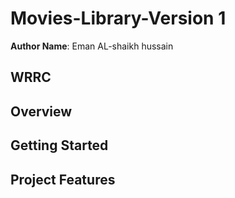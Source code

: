 # Movies-Library-Version 1
 

**Author Name**:  Eman AL-shaikh hussain

## WRRC
 

## Overview

## Getting Started
<!-- What are the steps that a user must take in order to build this app on their own machine and get it running? -->

## Project Features
<!-- What are the features included in you app -->